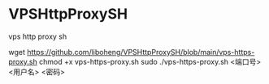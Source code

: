 # VPSHttpProxySH
vps http proxy sh

wget https://github.com/liboheng/VPSHttpProxySH/blob/main/vps-https-proxy.sh
chmod +x vps-https-proxy.sh
sudo ./vps-https-proxy.sh <端口号> <用户名> <密码>
